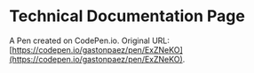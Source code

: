 # Technical Documentation Page

A Pen created on CodePen.io. Original URL: [https://codepen.io/gastonpaez/pen/ExZNeKO](https://codepen.io/gastonpaez/pen/ExZNeKO).


